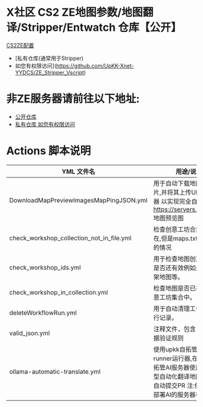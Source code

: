 # X社区 CS2 ZE地图参数/地图翻译/Stripper/Entwatch 仓库【公开】 #
[CS2ZE配置](https://github.com/UpKK-Xnet-YYDCS/UPKK_ZE_PUBLIC/tree/master/cs2)




- [私有仓库(通常用于Stripper) 
- 如您有权限访问](https://github.com/UpKK-Xnet-YYDCS/ZE_Stripper_Vscript)

# 非ZE服务器请前往以下地址:
- [公开仓库](https://github.com/UpKK-Xnet-YYDCS/GeneralMapcfg_Public)  
- [私有仓库 如您有权限访问](https://github.com/UpKK-Xnet-YYDCS/GeneralMapcfg)


# Actions 脚本说明
| YML 文件名                                 | 用途/说明                                     |
|-------------------------------------------|--------------------------------------------|
| DownloadMapPreviewImagesMapPingJSON.yml   | 用于自动下载地图预览图片,并将其上传UPKK服务器 以实现完全自动化 https://servers.upkk.com 地图预览图   |
| check_workshop_collection_not_in_file.yml | 检查创意工坊合集订阅存在,但是maps.txt已经移除的情况         |
| check_workshop_ids.yml                    | 用于检查地图创意工坊中是否还有效例如是否被下架地图等。            |
| check_workshop_in_collection.yml         | 检查地图是否已被加入创意工坊集合中。               |
| deleteWorkflowRun.yml                     | 用于自动清理工作流的运行记录。                   |
| valid_json.yml                           | 注释文件，包含 JSON 数据验证规则    |
| ollama-automatic-translate.yml           | 使用upkk自拓管github runner运行器,在upkk的自拓管AI服务器使用特定模型自动化翻译地图语言并自动提交PR 注:依赖Upkk 部署AI的服务器在线状态  |



